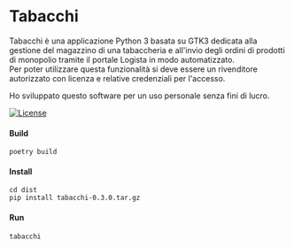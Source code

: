 # Tabacchi

Tabacchi è una applicazione Python 3 basata su GTK3 dedicata alla gestione del magazzino di una tabaccheria e all'invio degli ordini
di prodotti di monopolio tramite il portale Logista in modo automatizzato.  
Per poter utilizzare questa funzionalità si deve essere un rivenditore autorizzato con licenza e relative credenziali per l'accesso.  
  
Ho sviluppato questo software per un uso personale senza fini di lucro.

[![License](https://img.shields.io/badge/License-Apache%202.0-blue.svg)](https://opensource.org/licenses/Apache-2.0)


#### Build
`poetry build`

#### Install
```
cd dist
pip install tabacchi-0.3.0.tar.gz
```

#### Run
`tabacchi`
